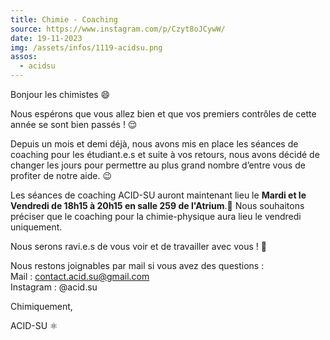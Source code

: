 ```yaml
---
title: Chimie - Coaching
source: https://www.instagram.com/p/Czyt8oJCywW/
date: 19-11-2023
img: /assets/infos/1119-acidsu.png
assos:
  - acidsu
---
```


Bonjour les chimistes 😄

Nous espérons que vous allez bien et que vos premiers contrôles de cette année se sont bien passés ! 😌

Depuis un mois et demi déjà, nous avons mis en place les séances de coaching pour les étudiant.e.s et suite à vos retours, nous avons décidé de changer les jours pour permettre au plus grand nombre d’entre vous de profiter de notre aide. 😉

Les séances de coaching ACID-SU auront maintenant lieu le __Mardi et le Vendredi de 18h15 à 20h15 en salle 259 de l'Atrium__.🤩
Nous souhaitons préciser que le coaching pour la chimie-physique aura lieu le vendredi uniquement.

Nous serons ravi.e.s de vous voir et de travailler avec vous ! 🥰

Nous restons joignables par mail si vous avez des questions :  
Mail : contact.acid.su@gmail.com  
Instagram : @acid.su  

Chimiquement,

ACID-SU ⚛️